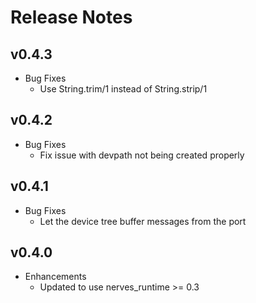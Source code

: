 # Release Notes

## v0.4.3
* Bug Fixes
  * Use String.trim/1 instead of String.strip/1

## v0.4.2
* Bug Fixes
  * Fix issue with devpath not being created properly

## v0.4.1
* Bug Fixes
  * Let the device tree buffer messages from the port

## v0.4.0
  * Enhancements
    * Updated to use nerves_runtime >= 0.3
